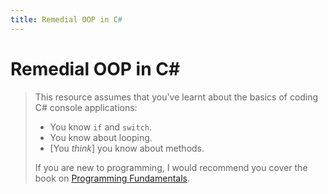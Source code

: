 ```yaml
---
title: Remedial OOP in C#
---
```

# Remedial OOP in C#

> This resource assumes that you've learnt about the basics of coding C# console applications:
> 
> - You know `if` and `switch`.
> - You know about looping.
> - [You *think*] you know about methods.
>
> If you are new to programming, I would recommend you cover the book on [Programming Fundamentals](https://programming-0101.github.io/TheBook).